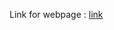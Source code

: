 Link for webpage : [link](https://github.com/vitejs/vite-plugin-react/blob/main/packages/plugin-react/README.md)
